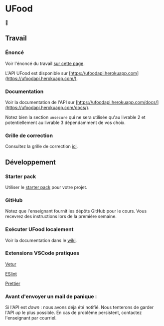 # UFood

:hamburger:

## Travail

### Énoncé

Voir l'énoncé du travail [sur cette page](https://github.com/GLO3102/UFood/blob/master/Enonce.md).

L'API UFood est disponible sur [https://ufoodapi.herokuapp.com](https://ufoodapi.herokuapp.com/).

### Documentation

Voir la documentation de l'API sur [https://ufoodapi.herokuapp.com/docs/](https://ufoodapi.herokuapp.com/docs/).

Notez bien la section `unsecure` qui ne sera utilisée qu'au livrable 2 et potentiellement au livrable 3 dépendamment de vos choix.

### Grille de correction

Consultez la grille de correction [ici](https://docs.google.com/spreadsheets/d/1f8q3h0EkpzgBfxSREqfRtWaZHuL6Vt6w-bjiZ_dUGC4/edit?usp=sharing).

## Développement

### Starter pack

Utiliser le [starter pack](https://github.com/GLO3102/vue-starter) pour votre projet.

### GitHub

Notez que l'enseignant fournit les dépôts GitHub pour le cours. Vous recevrez des instructions lors de la première semaine.

### Exécuter UFood localement

Voir la documentation dans le [wiki](https://github.com/GLO3102/UFood/wiki/Installation-locale-UFood).

### Extensions VSCode pratiques

[Vetur](https://marketplace.visualstudio.com/items?itemName=octref.vetur)

[ESlint](https://marketplace.visualstudio.com/items?itemName=dbaeumer.vscode-eslint)

[Prettier](https://marketplace.visualstudio.com/items?itemName=esbenp.prettier-vscode)

### Avant d'envoyer un mail de panique :

Si l'API est _down_ : nous avons déja été notifié. Nous tenterons de garder l'API _up_ le plus possible. En cas de problème persistent, contactez l'enseignant par courriel.
